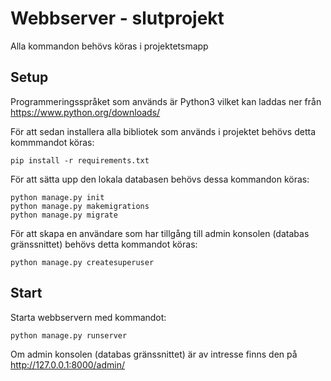 # Webbserver - slutprojekt

Alla kommandon behövs köras i projektetsmapp


## Setup

Programmeringsspråket som används är Python3 vilket kan laddas ner från https://www.python.org/downloads/

För att sedan installera alla bibliotek som används i projektet behövs detta kommmandot köras:
```
pip install -r requirements.txt
```

För att sätta upp den lokala databasen behövs dessa kommandon köras:
```
python manage.py init
python manage.py makemigrations
python manage.py migrate
```

För att skapa en användare som har tillgång till admin konsolen (databas gränssnittet) behövs detta kommandot köras:
```
python manage.py createsuperuser
```

## Start

Starta webbservern med kommandot:
```
python manage.py runserver
```

Om admin konsolen (databas gränssnittet) är av intresse finns den på http://127.0.0.1:8000/admin/









